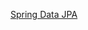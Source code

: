 [Spring Data JPA](https://docs.spring.io/spring-data/jpa/docs/current/reference/html/#jpa.query-methods.at-query)